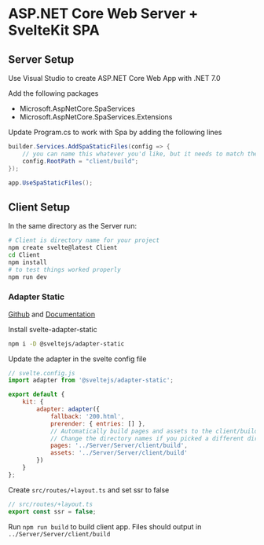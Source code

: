 # ASP.NET Core Web Server + SvelteKit SPA


## Server Setup

Use Visual Studio to create ASP.NET Core Web App with .NET 7.0

Add the following packages

* Microsoft.AspNetCore.SpaServices
* Microsoft.AspNetCore.SpaServices.Extensions

Update Program.cs to work with Spa by adding the following lines

```csharp
builder.Services.AddSpaStaticFiles(config => {
	// you can name this whatever you'd like, but it needs to match the name of the directory you use with the adapter-static pages and assets
	config.RootPath = "client/build";
});

app.UseSpaStaticFiles();
```


## Client Setup

In the same directory as the Server run:

```bash
# Client is directory name for your project
npm create svelte@latest Client
cd Client
npm install
# to test things worked properly
npm run dev
```
### Adapter Static

[Github](https://github.com/sveltejs/kit/tree/master/packages/adapter-static#spa-mode) and [Documentation](https://kit.svelte.dev/docs/adapter-static)

Install svelte-adapter-static

```bash
npm i -D @sveltejs/adapter-static
```

Update the adapter in the svelte config file

```js
// svelte.config.js
import adapter from '@sveltejs/adapter-static';

export default {
	kit: {
		adapter: adapter({
			fallback: '200.html',
			prerender: { entries: [] },
			// Automatically build pages and assets to the client/build directory located in our ASP.NET Core Web App
			// Change the directory names if you picked a different directory for config.RootPath when calling `builder.Services.AddSpaStaticFiles` on your server
			pages: '../Server/Server/client/build',
			assets: '../Server/Server/client/build'
		})
	}
};
```

Create `src/routes/+layout.ts` and set ssr to false

```js
// src/routes/+layout.ts
export const ssr = false;
```

Run `npm run build` to build client app. Files should output in `../Server/Server/client/build`